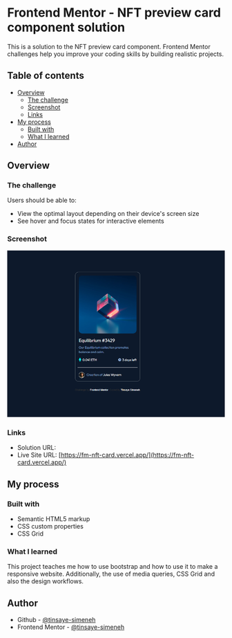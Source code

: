 # Frontend Mentor - NFT preview card component solution

This is a solution to the NFT preview card component. Frontend Mentor challenges help you improve your coding skills by building realistic projects. 
## Table of contents

- [Overview](#overview)
  - [The challenge](#the-challenge)
  - [Screenshot](#screenshot)
  - [Links](#links)
- [My process](#my-process)
  - [Built with](#built-with)
  - [What I learned](#what-i-learned)
- [Author](#author)

## Overview

### The challenge

Users should be able to:

- View the optimal layout depending on their device's screen size
- See hover and focus states for interactive elements

### Screenshot

![](./screenshot.png)
### Links

- Solution URL: []()
- Live Site URL: [https://fm-nft-card.vercel.app/](https://fm-nft-card.vercel.app/)

## My process

### Built with

- Semantic HTML5 markup
- CSS custom properties
- CSS Grid

### What I learned

This project teaches me how to use bootstrap and how to use it to make a responsive website.
Additionally, the use of media queries, CSS Grid and also the design workflows.
## Author

- Github - [@tinsaye-simeneh](https://github.com/tinsaye-simeneh)
- Frontend Mentor - [@tinsaye-simeneh](https://www.frontendmentor.io/profile/tinsaye-simeneh)


